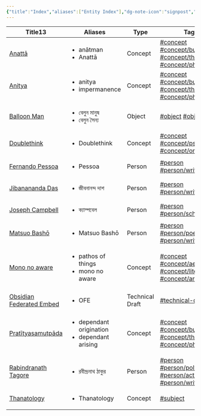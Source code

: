 ```yaml
---
{"title":"Index","aliases":["Entity Index"],"dg-note-icon":"signpost","dg-publish":true,"dg-pinned":true,"garden-index":true,"dg-hide-in-graph":true,"tags":["entities"],"created":"2023-03-25T22:35:25+06:00","updated":"2023-03-25T22:51:51+06:00","permalink":"/entities/entity-index/","hideInGraph":true,"pinned":true,"dgPassFrontmatter":true,"noteIcon":"signpost"}
---
```


<table class="dataview table-view-table"><thead class="table-view-thead"><tr class="table-view-tr-header"><th class="table-view-th"><span>Title</span><span class="dataview small-text">13</span></th><th class="table-view-th"><span>Aliases</span></th><th class="table-view-th"><span>Type</span></th><th class="table-view-th"><span>Tags</span></th></tr></thead><tbody class="table-view-tbody"><tr><td><span><a aria-label-position="top" aria-label="Entities/Concept/Buddhism/Anatman.md" data-href="Entities/Concept/Buddhism/Anatman.md" href="Entities/Concept/Buddhism/Anatman.md" class="internal-link" target="_blank" rel="noopener">Anattā</a></span></td><td><ul class="dataview dataview-ul dataview-result-list-ul"><li class="dataview-result-list-li"><span>anātman</span></li><li class="dataview-result-list-li"><span>Anattā</span></li></ul></td><td><span>Concept</span></td><td><span><a href="#concept" class="tag" target="_blank" rel="noopener">#concept</a> <a href="#concept/buddhism" class="tag" target="_blank" rel="noopener">#concept/buddhism</a> <a href="#concept/theology" class="tag" target="_blank" rel="noopener">#concept/theology</a> <a href="#concept/philosophy" class="tag" target="_blank" rel="noopener">#concept/philosophy</a></span></td></tr><tr><td><span><a aria-label-position="top" aria-label="Entities/Concept/Buddhism/Anitya.md" data-href="Entities/Concept/Buddhism/Anitya.md" href="Entities/Concept/Buddhism/Anitya.md" class="internal-link" target="_blank" rel="noopener">Anitya</a></span></td><td><ul class="dataview dataview-ul dataview-result-list-ul"><li class="dataview-result-list-li"><span>anitya</span></li><li class="dataview-result-list-li"><span>impermanence</span></li></ul></td><td><span>Concept</span></td><td><span><a href="#concept" class="tag" target="_blank" rel="noopener">#concept</a> <a href="#concept/buddhism" class="tag" target="_blank" rel="noopener">#concept/buddhism</a> <a href="#concept/theology" class="tag" target="_blank" rel="noopener">#concept/theology</a> <a href="#concept/philosophy" class="tag" target="_blank" rel="noopener">#concept/philosophy</a></span></td></tr><tr><td><span><a aria-label-position="top" aria-label="Entities/Object/Balloon Man.md" data-href="Entities/Object/Balloon Man.md" href="Entities/Object/Balloon Man.md" class="internal-link" target="_blank" rel="noopener">Balloon Man</a></span></td><td><ul class="dataview dataview-ul dataview-result-list-ul"><li class="dataview-result-list-li"><span>বেলুন মানুষ</span></li><li class="dataview-result-list-li"><span>বেলুন সৈন্য</span></li></ul></td><td><span>Object</span></td><td><span><a href="#object" class="tag" target="_blank" rel="noopener">#object</a> <a href="#object/toy" class="tag" target="_blank" rel="noopener">#object/toy</a></span></td></tr><tr><td><span><a aria-label-position="top" aria-label="Entities/Concept/Doublethink.md" data-href="Entities/Concept/Doublethink.md" href="Entities/Concept/Doublethink.md" class="internal-link" target="_blank" rel="noopener">Doublethink</a></span></td><td><ul class="dataview dataview-ul dataview-result-list-ul"><li class="dataview-result-list-li"><span>Doublethink</span></li></ul></td><td><span>Concept</span></td><td><span><a href="#concept" class="tag" target="_blank" rel="noopener">#concept</a> <a href="#concept/psychology" class="tag" target="_blank" rel="noopener">#concept/psychology</a> <a href="#concept/orwellian" class="tag" target="_blank" rel="noopener">#concept/orwellian</a></span></td></tr><tr><td><span><a aria-label-position="top" aria-label="Entities/Person/Fernando Pessoa.md" data-href="Entities/Person/Fernando Pessoa.md" href="Entities/Person/Fernando Pessoa.md" class="internal-link" target="_blank" rel="noopener">Fernando Pessoa</a></span></td><td><ul class="dataview dataview-ul dataview-result-list-ul"><li class="dataview-result-list-li"><span>Pessoa</span></li></ul></td><td><span>Person</span></td><td><span><a href="#person" class="tag" target="_blank" rel="noopener">#person</a> <a href="#person/writer" class="tag" target="_blank" rel="noopener">#person/writer</a></span></td></tr><tr><td><span><a aria-label-position="top" aria-label="Entities/Person/Jibanananda Das.md" data-href="Entities/Person/Jibanananda Das.md" href="Entities/Person/Jibanananda Das.md" class="internal-link" target="_blank" rel="noopener">Jibanananda Das</a></span></td><td><ul class="dataview dataview-ul dataview-result-list-ul"><li class="dataview-result-list-li"><span>জীবনানন্দ দাশ</span></li></ul></td><td><span>Person</span></td><td><span><a href="#person" class="tag" target="_blank" rel="noopener">#person</a> <a href="#person/writer" class="tag" target="_blank" rel="noopener">#person/writer</a></span></td></tr><tr><td><span><a aria-label-position="top" aria-label="Entities/Person/Joseph Campbell.md" data-href="Entities/Person/Joseph Campbell.md" href="Entities/Person/Joseph Campbell.md" class="internal-link" target="_blank" rel="noopener">Joseph Campbell</a></span></td><td><ul class="dataview dataview-ul dataview-result-list-ul"><li class="dataview-result-list-li"><span>ক্যাম্পবেল</span></li></ul></td><td><span>Person</span></td><td><span><a href="#person" class="tag" target="_blank" rel="noopener">#person</a> <a href="#person/scholar" class="tag" target="_blank" rel="noopener">#person/scholar</a></span></td></tr><tr><td><span><a aria-label-position="top" aria-label="Entities/Person/Matsuo Bashō.md" data-href="Entities/Person/Matsuo Bashō.md" href="Entities/Person/Matsuo Bashō.md" class="internal-link" target="_blank" rel="noopener">Matsuo Bashō</a></span></td><td><ul class="dataview dataview-ul dataview-result-list-ul"><li class="dataview-result-list-li"><span>Matsuo Bashō</span></li></ul></td><td><span>Person</span></td><td><span><a href="#person" class="tag" target="_blank" rel="noopener">#person</a> <a href="#person/poet" class="tag" target="_blank" rel="noopener">#person/poet</a> <a href="#person/writer" class="tag" target="_blank" rel="noopener">#person/writer</a></span></td></tr><tr><td><span><a aria-label-position="top" aria-label="Entities/Concept/Aesthetics/Mono no aware.md" data-href="Entities/Concept/Aesthetics/Mono no aware.md" href="Entities/Concept/Aesthetics/Mono no aware.md" class="internal-link" target="_blank" rel="noopener">Mono no aware</a></span></td><td><ul class="dataview dataview-ul dataview-result-list-ul"><li class="dataview-result-list-li"><span>pathos of things</span></li><li class="dataview-result-list-li"><span>mono no aware</span></li></ul></td><td><span>Concept</span></td><td><span><a href="#concept" class="tag" target="_blank" rel="noopener">#concept</a> <a href="#concept/aesthetics" class="tag" target="_blank" rel="noopener">#concept/aesthetics</a> <a href="#concept/literature" class="tag" target="_blank" rel="noopener">#concept/literature</a> <a href="#concept/art" class="tag" target="_blank" rel="noopener">#concept/art</a></span></td></tr><tr><td><span><a aria-label-position="top" aria-label="Entities/Technical Draft/Obsidian Federated Embed.md" data-href="Entities/Technical Draft/Obsidian Federated Embed.md" href="Entities/Technical Draft/Obsidian Federated Embed.md" class="internal-link" target="_blank" rel="noopener">Obsidian Federated Embed</a></span></td><td><ul class="dataview dataview-ul dataview-result-list-ul"><li class="dataview-result-list-li"><span>OFE</span></li></ul></td><td><span>Technical Draft</span></td><td><span><a href="#technical-draft" class="tag" target="_blank" rel="noopener">#technical-draft</a></span></td></tr><tr><td><span><a aria-label-position="top" aria-label="Entities/Concept/Buddhism/Pratītyasamutpāda.md" data-href="Entities/Concept/Buddhism/Pratītyasamutpāda.md" href="Entities/Concept/Buddhism/Pratītyasamutpāda.md" class="internal-link" target="_blank" rel="noopener">Pratītyasamutpāda</a></span></td><td><ul class="dataview dataview-ul dataview-result-list-ul"><li class="dataview-result-list-li"><span>dependant origination</span></li><li class="dataview-result-list-li"><span>dependant arising</span></li></ul></td><td><span>Concept</span></td><td><span><a href="#concept" class="tag" target="_blank" rel="noopener">#concept</a> <a href="#concept/buddhism" class="tag" target="_blank" rel="noopener">#concept/buddhism</a> <a href="#concept/theology" class="tag" target="_blank" rel="noopener">#concept/theology</a> <a href="#concept/philosophy" class="tag" target="_blank" rel="noopener">#concept/philosophy</a></span></td></tr><tr><td><span><a aria-label-position="top" aria-label="Entities/Person/Rabindranath Tagore.md" data-href="Entities/Person/Rabindranath Tagore.md" href="Entities/Person/Rabindranath Tagore.md" class="internal-link" target="_blank" rel="noopener">Rabindranath Tagore</a></span></td><td><ul class="dataview dataview-ul dataview-result-list-ul"><li class="dataview-result-list-li"><span>রবীন্দ্রনাথ ঠাকুর</span></li></ul></td><td><span>Person</span></td><td><span><a href="#person" class="tag" target="_blank" rel="noopener">#person</a> <a href="#person/polymath" class="tag" target="_blank" rel="noopener">#person/polymath</a> <a href="#person/activist" class="tag" target="_blank" rel="noopener">#person/activist</a> <a href="#person/writer" class="tag" target="_blank" rel="noopener">#person/writer</a></span></td></tr><tr><td><span><a aria-label-position="top" aria-label="Entities/Concept/Subject/Thanatology.md" data-href="Entities/Concept/Subject/Thanatology.md" href="Entities/Concept/Subject/Thanatology.md" class="internal-link" target="_blank" rel="noopener">Thanatology</a></span></td><td><ul class="dataview dataview-ul dataview-result-list-ul"><li class="dataview-result-list-li"><span>Thanatology</span></li></ul></td><td><span>Concept</span></td><td><span><a href="#subject" class="tag" target="_blank" rel="noopener">#subject</a></span></td></tr></tbody></table>